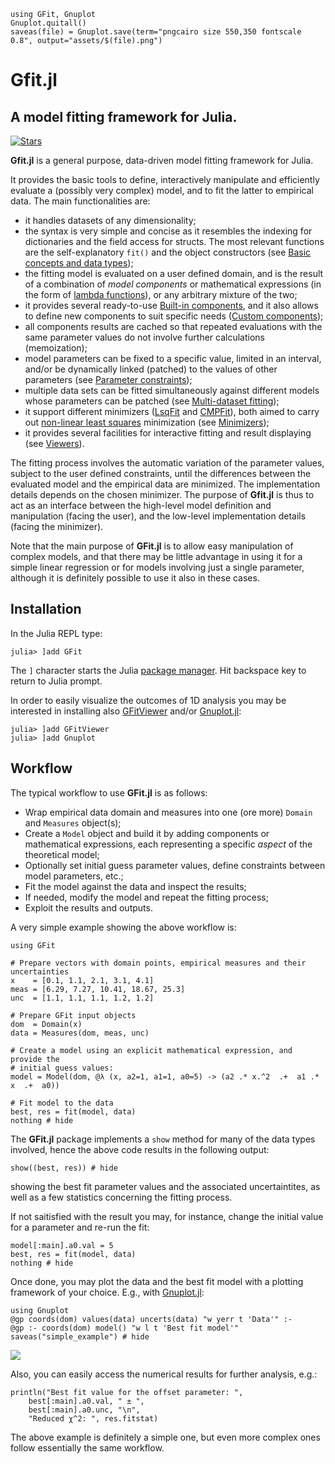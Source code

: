 ```@setup abc
using GFit, Gnuplot
Gnuplot.quitall()
saveas(file) = Gnuplot.save(term="pngcairo size 550,350 fontscale 0.8", output="assets/$(file).png")
```

# Gfit.jl
## A model fitting framework for Julia.
[![Stars](https://img.shields.io/github/stars/gcalderone/GFit.jl?style=social)](https://github.com/gcalderone/GFit.jl)


**Gfit.jl** is a general purpose, data-driven model fitting framework for Julia.

It provides the basic tools to define, interactively manipulate and efficiently evaluate a (possibly very complex) model, and to fit the latter to empirical data. The main functionalities are:
- it handles datasets of any dimensionality;
- the syntax is very simple and concise as it resembles the indexing for dictionaries and the field access for structs.  The most relevant functions are the self-explanatory `fit()` and the object constructors (see [Basic concepts and data types](@ref));
- the fitting model is evaluated on a user defined domain, and is the result of a combination of *model components* or mathematical expressions (in the form of [lambda functions](https://en.wikipedia.org/wiki/Anonymous_function)), or any arbitrary mixture of the two;
- it provides several ready-to-use [Built-in components](@ref), and it also allows to define new components to suit specific needs ([Custom components](@ref));
- all components results are cached so that repeated evaluations with the same parameter values do not involve further calculations (memoization);
- model parameters can be fixed to a specific value, limited in an interval, and/or be dynamically linked (patched) to the values of other parameters (see [Parameter constraints](@ref));
- multiple data sets can be fitted simultaneously against different models whose parameters can be patched (see [Multi-dataset fitting](@ref));
- it support different minimizers ([LsqFit](https://github.com/JuliaNLSolvers/LsqFit.jl) and [CMPFit](https://github.com/gcalderone/CMPFit.jl)), both aimed to carry out [non-linear least squares](https://en.wikipedia.org/wiki/Non-linear_least_squares) minimization (see [Minimizers](@ref));
- it provides several facilities for interactive fitting and result displaying (see [Viewers](@ref)).

The fitting process involves the automatic variation of the parameter values, subject to the user defined constraints, until the differences between the evaluated model and the empirical data are minimized. The implementation details depends on the chosen minimizer.  The purpose of **Gfit.jl** is thus to act as an interface between the high-level model definition and manipulation (facing the user), and the low-level implementation details (facing the minimizer).

Note that the main purpose of **GFit.jl** is to allow easy manipulation of complex models, and that there may be little advantage in using it for a simple linear regression or for models involving just a single parameter, although it is definitely possible to use it also in these cases.


## Installation

In the Julia REPL type:
```julia-repl
julia> ]add GFit
```
The `]` character starts the Julia [package manager](https://julialang.github.io/Pkg.jl/v1/getting-started.html#Basic-Usage-1). Hit backspace key to return to Julia prompt.


In order to easily visualize the outcomes of 1D analysis you may be interested in installing also [GFitViewer](https://github.com/lnicastro/GFitViewer.jl) and/or [Gnuplot.jl](https://github.com/gcalderone/Gnuplot.jl):
```julia-repl
julia> ]add GFitViewer
julia> ]add Gnuplot
```

## Workflow

The typical workflow to use **GFit.jl** is as follows:
- Wrap empirical data domain and measures into one (ore more) `Domain` and `Measures` object(s);
- Create a `Model` object and build it by adding components or mathematical expressions, each representing a specific *aspect* of the theoretical model;
- Optionally set initial guess parameter values, define constraints between model parameters, etc.;
- Fit the model against the data and inspect the results;
- If needed, modify the model and repeat the fitting process;
- Exploit the results and outputs.

A very simple example showing the above workflow is:
```@example abc
using GFit

# Prepare vectors with domain points, empirical measures and their uncertainties
x    = [0.1, 1.1, 2.1, 3.1, 4.1]
meas = [6.29, 7.27, 10.41, 18.67, 25.3]
unc  = [1.1, 1.1, 1.1, 1.2, 1.2]

# Prepare GFit input objects
dom  = Domain(x)
data = Measures(dom, meas, unc)

# Create a model using an explicit mathematical expression, and provide the
# initial guess values:
model = Model(dom, @λ (x, a2=1, a1=1, a0=5) -> (a2 .* x.^2  .+  a1 .* x  .+  a0))

# Fit model to the data
best, res = fit(model, data)
nothing # hide
```

The **GFit.jl** package implements a `show` method for many of the data types involved, hence the above code results in the following output:
```@example abc
show((best, res)) # hide
```
showing the best fit parameter values and the associated uncertaintites, as well as a few statistics concerning the fitting process.

If not saitisfied with the result you may, for instance, change the initial value for a parameter and re-run the fit:
```@example abc
model[:main].a0.val = 5
best, res = fit(model, data)
nothing # hide
```

Once done, you may plot the data and the best fit model with a plotting framework of your choice. E.g., with [Gnuplot.jl](https://github.com/gcalderone/Gnuplot.jl):
```@example abc
using Gnuplot
@gp coords(dom) values(data) uncerts(data) "w yerr t 'Data'" :-
@gp :- coords(dom) model() "w l t 'Best fit model'"
saveas("simple_example") # hide
```
![](assets/simple_example.png)

Also, you can easily access the numerical results for further analysis, e.g.:
```@example abc
println("Best fit value for the offset parameter: ", 
	best[:main].a0.val, " ± ", 
	best[:main].a0.unc, "\n",
	"Reduced χ^2: ", res.fitstat)
```

The above example is definitely a simple one, but even more complex ones follow essentially the same workflow.
